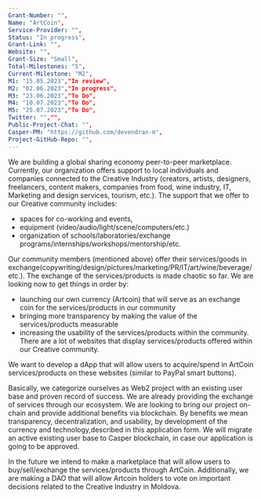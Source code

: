 ```yaml
---
Grant-Number: "",
Name: "ArtCoin",
Service-Provider: "",
Status: "In progress",
Grant-Link: "",
Website: "",
Grant-Size: "Small",
Total-Milestones: "5",
Current-Milestone: "M2",
M1: "15.05.2023","In review",
M2: "02.06.2023","In progress",
M3: "23.06.2023","To Do",
M4: "10.07.2023","To Do",
M5: "25.07.2023","To Do",
Twitter: "","",
Public-Project-Chat: "",
Casper-PM: "https://github.com/devendran-m",
Project-GitHub-Repo: "",
---
```

<!--lang:en--> 
We are building a global sharing economy peer-to-peer marketplace. Currently, our organization offers support to local individuals and companies connected to the Creative Industry (creators, artists, designers, freelancers, content makers, companies from food, wine industry, IT, Marketing and design services, tourism, etc.). 
The support that we offer to our Creative community includes: 
- spaces for co-working and events, 
- equipment (video/audio/light/scene/computers/etc.) 
- organization of schools/laboratories/exchange programs/internships/workshops/mentorship/etc. 

Our community members (mentioned above) offer their services/goods in exchange(copywriting/design/pictures/marketing/PR/IT/art/wine/beverage/etc.). The exchange of the
services/products is made chaotic so far. We are looking now to get things in order by:
- launching our own currency (Artcoin) that will serve as an exchange coin for the services/products in our community
- bringing more transparency by making the value of the services/products measurable 
- increasing the usability of the services/products within the community. There are a lot of websites that display services/products offered within our Creative community. 
  
We want to develop a dApp that will allow users to acquire/spend in ArtCoin services/products on these websites (similar to PayPal smart buttons).

Basically, we categorize ourselves as Web2 project with an existing user base and proven record of success. We are already providing the exchange of services through our ecosystem. We are looking to bring our project on-chain and provide additional benefits via blockchain. By benefits we mean transparency, decentralization, and usability, by development of the currency and technology,described in this application form. We will migrate an active existing user base to Casper blockchain, in case our application is going to be approved. 

In the future we intend to make a marketplace that will allow users to buy/sell/exchange the services/products through ArtCoin. Additionally, we are making a DAO that will allow Artcoin holders to vote on important decisions related to the Creative Industry in Moldova.
<!--lang:es--] 

Estamos construyendo un mercado peer-to-peer de economía colaborativa global. Actualmente, nuestra organización ofrece apoyo a personas y empresas locales relacionadas con la Industria Creativa (creadores, artistas, diseñadores, autónomos, creadores de contenido, empresas de la industria alimentaria, enológica, informática, servicios de marketing y diseño, turismo, etc.). 
El apoyo que ofrecemos a nuestra comunidad creativa incluye: 
- espacios para co-working y eventos, 
- equipamiento (video/audio/luz/escena/computadoras/etc.) 
- organización de escuelas/laboratorios/programas de intercambio/pasantías/talleres/ tutoría/etc. 
  
Los miembros de nuestra comunidad (mencionados anteriormente) ofrecen sus servicios/bienes a cambio (redacción publicitaria/diseño/imágenes/marketing/PR/IT/arte/vino/bebida/etc.). El intercambio de los servicios/productos se hace caótico hasta ahora. Estamos buscando ahora para poner las cosas en orden por: 
- lanzar nuestra propia moneda (Artcoin) que servirá como moneda de cambio para los servicios/productos en nuestra comunidad
- traer más transparencia al hacer medible el valor de los servicios/productos- aumentar la usabilidad de los servicios/productos dentro de la comunidad. 
- Hay muchos sitios web que muestran servicios/productos ofrecidos dentro de nuestra comunidad creativa. 
  
Queremos desarrollar una dApp que permita a los usuarios adquirir/gastar en servicios/productos de ArtCoin en estos sitios web (similares a los botones inteligentes de PayPal)

Básicamente, nos categorizamos como proyecto Web2 con una base de usuarios existente y un historial comprobado de éxito. Ya estamos brindando el intercambio de servicios a través de nuestro ecosistema. Estamos buscando llevar nuestro proyecto a la cadena y brindar beneficios adicionales a través de blockchain. Por beneficios nos referimos a la transparencia, la descentralización y la usabilidad, mediante el desarrollo de la moneda y la tecnología, descritas en este formulario de solicitud. Migraremos una base de usuarios activa existente a Casper blockchain, en caso de que nuestra solicitud sea aprobada. 

En el futuro, tenemos la intención de crear un mercado que permita a los usuarios comprar/vender/intercambiar servicios/productos a través de ArtCoin. Además, estamos creando un DAO que permitirá a los poseedores de Artcoin votar sobre decisiones importantes relacionadas con la industria creativa en Moldavia. 
<!--lang:de--] 

Wir bauen einen globalen Peer-to-Peer-Marktplatz für die Sharing Economy auf. Derzeit bietet unsere Organisation Unterstützung für lokale Einzelpersonen und Unternehmen an, die mit der Kreativbranche verbunden sind (Kreative, Künstler, Designer, Freiberufler, Content-Macher, Unternehmen aus der Lebensmittel- und Weinindustrie, IT, Marketing- und Designdienstleistungen, Tourismus usw.). 
Die Unterstützung, die wir unserer kreativen Community anbieten, umfasst: 
- Räume für Zusammenarbeit und Veranstaltungen, 
- Ausrüstung (Video/Audio/Licht/Szene/Computer/usw.) 
- Organisation von Schulen/Laboren/Austauschprogrammen/Praktika/Workshops/ Mentoring/etc. 
  
Unsere Community-Mitglieder (oben erwähnt) bieten ihre Dienstleistungen/Waren im Austausch an (Texterstellung/Design/Bilder/Marketing/PR/IT/Kunst/Wein/Getränke/etc.). Der Austausch der Dienstleistungen/Produkte gestaltet sich bisher chaotisch. Wir versuchen jetzt, die Dinge in Ordnung zu bringen, indem wir: 
- Einführung unserer eigenen Währung (Artcoin), die als Tauschmünze für die Dienstleistungen/Produkte in unserer Community dienen wird – 
- mehr Transparenz schaffen, indem der Wert der Dienstleistungen/Produkte messbar gemacht wird – 
- Erhöhung der Benutzerfreundlichkeit der Dienstleistungen/Produkte innerhalb der Community. Es gibt viele Websites, auf denen die in unserer Kreativ-Community angebotenen Dienstleistungen/Produkte angezeigt werden. 
  
Wir möchten eine dApp entwickeln, die es Benutzern ermöglicht, ArtCoin-Dienste/-Produkte auf diesen Websites zu erwerben/auszugeben (ähnlich den PayPal-Smart-Buttons)

Grundsätzlich kategorisieren wir uns als Web2-Projekt mit einer bestehenden Benutzerbasis und nachgewiesener Erfolgsbilanz. Wir bieten bereits den Austausch von Diensten über unser Ökosystem an. Wir möchten unser Projekt in die Kette bringen und über die Blockchain zusätzliche Vorteile bieten. Mit Vorteilen meinen wir Transparenz, Dezentralisierung und Benutzerfreundlichkeit, mit der Entwicklung der in diesem Antragsformular beschriebenen Währung und Technologie. Wir werden eine aktive bestehende Benutzerbasis auf die Casper-Blockchain migrieren, falls unser Antrag genehmigt wird. 

In Zukunft beabsichtigen wir, einen Marktplatz zu schaffen, der es Benutzern ermöglicht, Dienstleistungen/Produkte über ArtCoin zu kaufen/verkaufen/austauschen. Darüber hinaus erstellen wir ein DAO, das es Artcoin-Inhabern ermöglicht, über wichtige Entscheidungen im Zusammenhang mit der Kreativbranche in Moldawien abzustimmen. 
<!--lang:fr--] 

Nous construisons un marché mondial peer-to-peer de l'économie du partage. Actuellement, notre organisation offre un soutien aux particuliers et aux entreprises locales liées à l'industrie créative (créateurs, artistes, designers, indépendants, créateurs de contenu, entreprises de l'alimentation, de l'industrie du vin, de l'informatique, des services de marketing et de conception, du tourisme, etc.).

L'accompagnement que nous proposons à notre communauté Créative comprend : 
- des espaces de co-working et d'événements, 
- du matériel (vidéo/audio/lumière/scène/ordinateurs/etc.) 
- l'organisation d'écoles/laboratoires/programmes d'échanges/stages/ateliers/ mentorat/etc. 

Les membres de notre communauté (mentionnés ci-dessus) offrent leurs services/biens en échange (rédaction/conception/images/marketing/RP/informatique/art/vin/boisson/etc.). L'échange des services/produits est rendu chaotique jusqu'à présent. Nous cherchons maintenant à mettre les choses en ordre en:
- lancer notre propre monnaie (Artcoin) qui servira de pièce d'échange pour les services/produits de notre communauté 
- apporter plus de transparence en rendant la valeur des services/produits mesurable 
- augmenter la convivialité des services/produits au sein de la communauté. Il existe de nombreux sites Web qui affichent les services/produits proposés au sein de notre communauté créative.

Nous voulons développer une dApp qui permettra aux utilisateurs d'acquérir/dépenser des services/produits ArtCoin sur ces sites Web (similaire aux boutons intelligents PayPal).

Fondamentalement, nous nous catégorisons comme un projet Web2 avec une base d'utilisateurs existante et des succès prouvés. Nous fournissons déjà l'échange de services via notre écosystème. Nous cherchons à mettre notre projet en chaîne et à fournir des avantages supplémentaires via la blockchain. Par avantages, nous entendons la transparence, la décentralisation et la convivialité, par le développement de la devise et de la technologie, décrites dans ce formulaire de candidature. Nous migrerons une base d'utilisateurs existante active vers la blockchain Casper, au cas où notre application serait approuvée.

À l'avenir, nous avons l'intention de créer une place de marché qui permettra aux utilisateurs d'acheter/vendre/échanger les services/produits via ArtCoin. De plus, nous créons un DAO qui permettra aux détenteurs d'Artcoin de voter sur des décisions importantes liées à l'industrie créative en Moldavie.

<!--lang:pl--] 

Budujemy globalny rynek peer-to-peer oparty na ekonomii współdzielenia. Obecnie nasza organizacja oferuje wsparcie lokalnym osobom i firmom związanym z Przemysłem Kreatywnym (twórcy, artyści, projektanci, freelancerzy, twórcy treści, firmy z branży spożywczej, winiarskiej, IT, usług marketingowych i projektowych, turystyki itp.).

Wsparcie, które oferujemy naszej społeczności Creative obejmuje: 
- przestrzenie do coworkingu i wydarzeń, 
- sprzęt (wideo/audio/światło/scena/komputery/itp.) 
- organizację szkół/laboratoriów/programów wymiany/staży/warsztatów/ mentoring/itp.

Członkowie naszej społeczności (wspomniani powyżej) oferują swoje usługi/towary w zamian (copywriting/design/zdjęcia/marketing/PR/IT/sztuka/wino/napoje/itp.). Na razie wymiana usług/produktów jest chaotyczna. Teraz chcemy uporządkować sprawy poprzez:
- wprowadzenie własnej waluty (Artcoin), która będzie służyła jako waluta wymiany usług/produktów w naszej społeczności 
- zwiększenie przejrzystości poprzez mierzalną wartość usług/produktów 
- zwiększenie użyteczności usług/produktów w społeczności. Istnieje wiele witryn internetowych, które wyświetlają usługi/produkty oferowane w ramach naszej społeczności Creative.

Chcemy opracować dApp, który pozwoli użytkownikom nabywać/wydawać usługi/produkty ArtCoin na tych stronach (podobnie jak inteligentne przyciski PayPal).

Zasadniczo kategoryzujemy się jako projekt Web2 z istniejącą bazą użytkowników i udokumentowanym sukcesem. Już zapewniamy wymianę usług za pośrednictwem naszego ekosystemu. Chcemy przenieść nasz projekt do łańcucha i zapewnić dodatkowe korzyści za pośrednictwem łańcucha bloków. Przez korzyści rozumiemy przejrzystość, decentralizację i użyteczność, rozwój waluty i technologii, opisanych w niniejszym formularzu zgłoszeniowym. Przeprowadzimy migrację aktywnej istniejącej bazy użytkowników do łańcucha bloków Casper, na wypadek gdyby nasza aplikacja miała zostać zatwierdzona.

<!--lang:uk--] 

W przyszłości zamierzamy stworzyć marketplace, który pozwoli użytkownikom kupować/sprzedawać/wymieniać usługi/produkty poprzez ArtCoin. Dodatkowo tworzymy DAO, które pozwoli posiadaczom Artcoinów głosować nad ważnymi decyzjami związanymi z Przemysłem Kreatywnym w Mołdawii.

Ми будуємо глобальний одноранговий ринок економіки обміну. Наразі наша організація пропонує підтримку місцевим окремим особам і компаніям, пов’язаним із креативною індустрією (творцям, художникам, дизайнерам, фрілансерам, розробникам контенту, компаніям харчової, виноробної промисловості, ІТ, маркетингу та дизайнерських послуг, туризму тощо)

Підтримка, яку ми пропонуємо нашій творчій спільноті, включає: 
- приміщення для коворкінгу та заходів, 
- обладнання (відео/аудіо/світло/сцена/комп'ютери тощо) 
- організацію шкіл/лабораторій/програм обміну/стажувань/семінарів/ наставництво/ін.

«Члени нашої спільноти (згадані вище) пропонують свої послуги/товари в обмін (копірайтинг/дизайн/фотографії/маркетинг/PR/IT/мистецтво/вино/напій/тощо). Обмін послугами/продуктами поки що хаотичний. Зараз ми прагнемо навести порядок за допомогою:
- запуск нашої власної валюти (Artcoin), яка слугуватиме монетою для обміну послуг/продуктів у нашій спільноті; 
- підвищення прозорості завдяки тому, що вартість послуг/продуктів можна виміряти; 
- підвищення зручності використання послуг/продуктів у спільноті. Є багато веб-сайтів, які відображають послуги/продукти, пропоновані в нашій творчій спільноті. 

Ми хочемо розробити dApp, який дозволить користувачам купувати/витрачати послуги/продукти ArtCoin на цих веб-сайтах (подібно до розумних кнопок PayPal).

По суті, ми класифікуємо себе як проект Web2 із наявною базою користувачів і підтвердженою успішністю. Ми вже забезпечуємо обмін послугами через нашу екосистему. Ми прагнемо перевести наш проект у мережу та надати додаткові переваги через блокчейн. Під перевагами ми маємо на увазі прозорість, децентралізацію та зручність використання, розвиток валюти та технології, описані в цій формі заявки. Ми перенесемо активну наявну базу користувачів на блокчейн Casper, якщо нашу заявку буде схвалено.

У майбутньому ми маємо намір створити ринок, який дозволить користувачам купувати/продавати/обмінювати послуги/продукти через ArtCoin. Крім того, ми створюємо DAO, який дозволить власникам Artcoin голосувати за важливі рішення, пов’язані з креативною індустрією в Молдові.
[!--lang:*-->  
